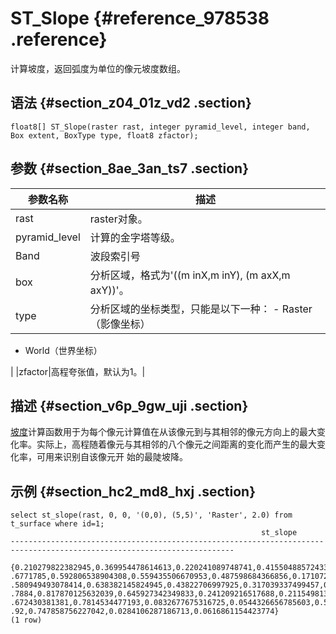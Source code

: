 # ST\_Slope {#reference_978538 .reference}

计算坡度，返回弧度为单位的像元坡度数组。

## 语法 {#section_z04_01z_vd2 .section}

``` {#codeblock_61m_lfw_pv1}
float8[] ST_Slope(raster rast, integer pyramid_level, integer band, Box extent, BoxType type, float8 zfactor);
```

## 参数 {#section_8ae_3an_ts7 .section}

|参数名称|描述|
|----|--|
|rast|raster对象。|
|pyramid\_level|计算的金字塔等级。|
|Band|波段索引号|
|box|分析区域，格式为'\(\(m inX,m inY\), \(m axX,m axY\)\)'。|
|type|分析区域的坐标类型，只能是以下一种： -   Raster（影像坐标）
-   World（世界坐标）

 |
|zfactor|高程夸张值，默认为1。|

## 描述 {#section_v6p_9gw_uji .section}

[坡度](http://desktop.arcgis.com/zh-cn/arcmap/10.3/tools/spatial-analyst-toolbox/slope.htm)计算函数用于为每个像元计算值在从该像元到与其相邻的像元方向上的最大变化率。实际上，高程随着像元与其相邻的八个像元之间距离的变化而产生的最大变化率，可用来识别自该像元开 始的最陡坡降。

## 示例 {#section_hc2_md8_hxj .section}

``` {#codeblock_qwq_dg3_4zk}
select st_slope(rast, 0, 0, '(0,0), (5,5)', 'Raster', 2.0) from t_surface where id=1;
                                                        st_slope                                                        
------------------------------------------------------------------------------------------------------------------------
 {0.210279822382945,0.369954478614613,0.220241089748741,0.415504885724335,0.523380429142649,0.19079849696355,0.32493941.
.6771785,0.592806538904308,0.559435506670953,0.487598684366856,0.17107200555711,0.0840217922621739,0.381860307736563,0..
.580949493078414,0.638382145824945,0.43822706997925,0.317039337499457,0.284095352866283,0.284298114561498,0.49448931974.
.7884,0.817870125632039,0.645927342349833,0.241209216517688,0.211549813235801,0.339040463954188,0.636582806346833,0.934.
.672430381381,0.7814534477193,0.0832677675316725,0.0544326656785603,0.529537557031012,0.836305912538514,0.9446346707062.
.92,0.747858756227042,0.0284106287186713,0.0616861154423774}
(1 row)
```

